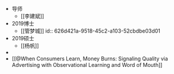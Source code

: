 - 导师
	- [[李建斌]]
- 2019博士
	- [[管梦城]]
	  id:: 626d421a-9518-45c2-a103-52cbdbe03d01
- 2019硕士
	- [[杨帆]]
-
- [[@When Consumers Learn, Money Burns: Signaling Quality via Advertising with Observational Learning and Word of Mouth]]